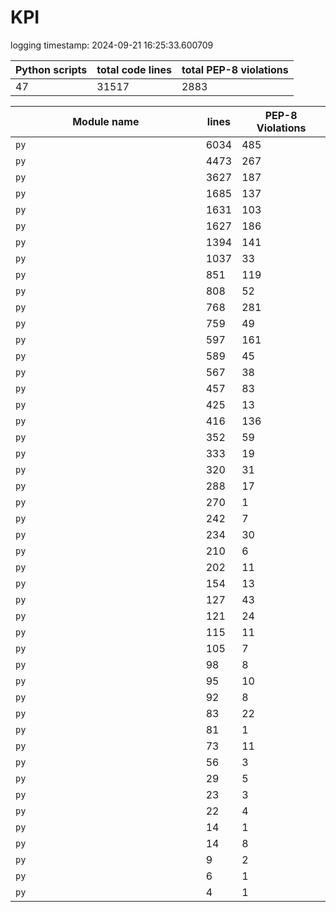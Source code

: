 # KPI

logging timestamp:
2024-09-21 16:25:33.600709

| Python scripts | total code lines | total PEP-8 violations |
| --- | --- | --- |
| 47| 31517 | 2883 |

| Module name | lines | PEP-8 Violations |
| --- | --- | --- |
| `py                                      ` |       6034 |                  485 |
| `py                                      ` |       4473 |                  267 |
| `py                                      ` |       3627 |                  187 |
| `py                                      ` |       1685 |                  137 |
| `py                                      ` |       1631 |                  103 |
| `py                                      ` |       1627 |                  186 |
| `py                                      ` |       1394 |                  141 |
| `py                                      ` |       1037 |                   33 |
| `py                                      ` |        851 |                  119 |
| `py                                      ` |        808 |                   52 |
| `py                                      ` |        768 |                  281 |
| `py                                      ` |        759 |                   49 |
| `py                                      ` |        597 |                  161 |
| `py                                      ` |        589 |                   45 |
| `py                                      ` |        567 |                   38 |
| `py                                      ` |        457 |                   83 |
| `py                                      ` |        425 |                   13 |
| `py                                      ` |        416 |                  136 |
| `py                                      ` |        352 |                   59 |
| `py                                      ` |        333 |                   19 |
| `py                                      ` |        320 |                   31 |
| `py                                      ` |        288 |                   17 |
| `py                                      ` |        270 |                    1 |
| `py                                      ` |        242 |                    7 |
| `py                                      ` |        234 |                   30 |
| `py                                      ` |        210 |                    6 |
| `py                                      ` |        202 |                   11 |
| `py                                      ` |        154 |                   13 |
| `py                                      ` |        127 |                   43 |
| `py                                      ` |        121 |                   24 |
| `py                                      ` |        115 |                   11 |
| `py                                      ` |        105 |                    7 |
| `py                                      ` |         98 |                    8 |
| `py                                      ` |         95 |                   10 |
| `py                                      ` |         92 |                    8 |
| `py                                      ` |         83 |                   22 |
| `py                                      ` |         81 |                    1 |
| `py                                      ` |         73 |                   11 |
| `py                                      ` |         56 |                    3 |
| `py                                      ` |         29 |                    5 |
| `py                                      ` |         23 |                    3 |
| `py                                      ` |         22 |                    4 |
| `py                                      ` |         14 |                    1 |
| `py                                      ` |         14 |                    8 |
| `py                                      ` |          9 |                    2 |
| `py                                      ` |          6 |                    1 |
| `py                                      ` |          4 |                    1 |
